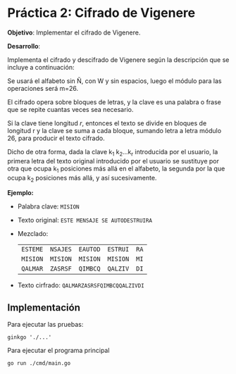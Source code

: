 # Práctica 2: Cifrado de Vigenere

**Objetivo**: Implementar el cifrado de Vigenere.

**Desarrollo**:

Implementa el cifrado y descifrado de Vigenere según la descripción que se incluye a continuación:

Se usará el alfabeto sin Ñ, con W y sin espacios, luego el módulo para las operaciones será m=26.

El cifrado opera sobre bloques de letras, y la clave es una palabra o frase que se repite cuantas veces sea necesario.

Si la clave tiene longitud *r*, entonces el texto se divide en bloques de longitud r y la clave se suma a cada bloque, sumando letra a letra módulo 26, para producir el texto cifrado.

Dicho de otra forma, dada la clave k<sub>1</sub> k<sub>2</sub>...k<sub>r</sub> introducida por el usuario, la primera letra del texto original introducido por el usuario se sustituye por otra que ocupa k<sub>1</sub> posiciones más allá en el alfabeto, la segunda por la que ocupa k<sub>2</sub> posiciones más allá, y así sucesivamente.

**Ejemplo:**

* Palabra clave: `MISION`
* Texto original: `ESTE MENSAJE SE AUTODESTRUIRA`
* Mezclado:

  |          |          |          |          |      |
  |----------|----------|----------|----------|------|
  | `ESTEME` | `NSAJES` | `EAUTOD` | `ESTRUI` | `RA` |
  | `MISION` | `MISION` | `MISION` | `MISION` | `MI` |
  | `QALMAR` | `ZASRSF` | `QIMBCQ` | `QALZIV` | `DI` |

* Texto cirfrado: `QALMARZASRSFQIMBCQQALZIVDI`

## Implementación

Para ejecutar las pruebas:

```
ginkgo './...'
```

Para ejecutar el programa principal

```
go run ./cmd/main.go
```

